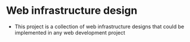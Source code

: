 # Web infrastructure design
* This project is a collection of web infrastructure designs that could be implemented in any web development project

